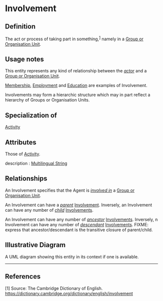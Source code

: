 # Involvement

## Definition
The act or process of taking part in something,<sup>[1](#fn1)</sup> namely in a [Group or Organisation Unit](../entities/Group_or_Organisation_Unit.md).

## Usage notes
This entity represents any kind of relationship between the *[actor](../entities/Agent.md#user-content-rel__activity)* and a [Group or Organisation Unit](../entities/Group_or_Organisation_Unit.md).

[Membership](../entities/Membership.md), [Employment](../entities/Involvement.md) and [Education](../entities/Education.md) are examples of Involvement.

Involvements may form a hierarchic structure which may in part reflect a hierarchy of Groups or Organisation Units.

## Specialization of
[Activity](../entities/Activity.md)

## Attributes

Those of [Activity](../entities/Activity.md).

description : [Multilingual String](../datatypes/Multilingual_String.md)

## Relationships
<a name="rel__in">An Involvement specifies that the Agent is *[involved in](../entities/Group_or_Organisation_Unit.md#user-content-rel__has-involvement)* a [Group or Organisation Unit](../entities/Group_or_Organisation_Unit.md).</a>

<a name="rel__have-parent">An Involvement can have a *[parent](../entities/Involvement.md#user-content-rel__have-child)* [Involvement](../entities/Involvement.md).</a>
Inversely, <a name="rel__have-child">an Involvement can have any number of *[child](../entities/Involvement.md#user-content-rel__have-parent)* [Involvements](../entities/Involvement.md).</a>

<a name="rel__have-ancestor">An Involvement can have any number of *[ancestor](../entities/Involvement.md#user-content-rel__have-descendant)* [Involvements](../entities/Involvement.md).</a> 
Inversely, <a name="rel__have-descendant">n Involvement can have any number of *[descendant](../entities/Involvement.md#user-content-rel__have-ancestor)* [Involvements](../entities/Involvement.md).</a> 
FIXME: express that ancestor/descendant is the transitive closure of parent/child.

## Illustrative Diagram
A UML diagram showing this entity in its context if one is available.

---
## References
<a name="fn1">\[1\]</a> Source: The Cambridge Dictionary of English. https://dictionary.cambridge.org/dictionary/english/involvement
